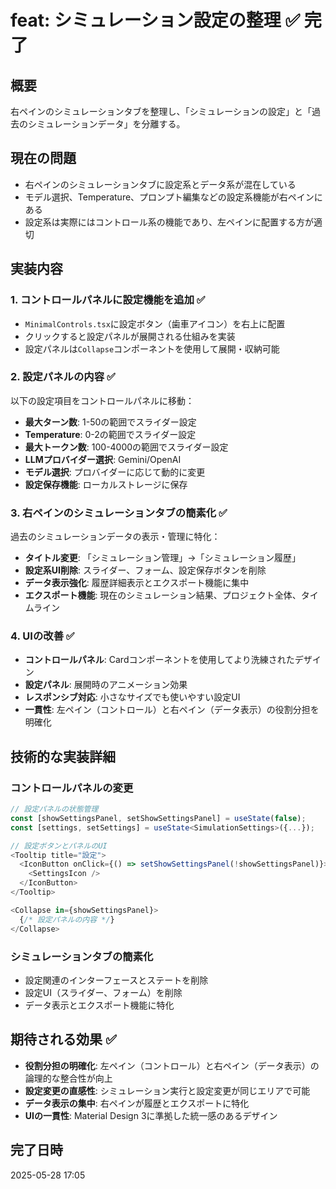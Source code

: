 # feat: シミュレーション設定の整理 ✅ 完了

## 概要
右ペインのシミュレーションタブを整理し、「シミュレーションの設定」と「過去のシミュレーションデータ」を分離する。

## 現在の問題
- 右ペインのシミュレーションタブに設定系とデータ系が混在している
- モデル選択、Temperature、プロンプト編集などの設定系機能が右ペインにある
- 設定系は実際にはコントロール系の機能であり、左ペインに配置する方が適切

## 実装内容

### 1. コントロールパネルに設定機能を追加 ✅
- `MinimalControls.tsx`に設定ボタン（歯車アイコン）を右上に配置
- クリックすると設定パネルが展開される仕組みを実装
- 設定パネルは`Collapse`コンポーネントを使用して展開・収納可能

### 2. 設定パネルの内容 ✅
以下の設定項目をコントロールパネルに移動：
- **最大ターン数**: 1-50の範囲でスライダー設定
- **Temperature**: 0-2の範囲でスライダー設定
- **最大トークン数**: 100-4000の範囲でスライダー設定
- **LLMプロバイダー選択**: Gemini/OpenAI
- **モデル選択**: プロバイダーに応じて動的に変更
- **設定保存機能**: ローカルストレージに保存

### 3. 右ペインのシミュレーションタブの簡素化 ✅
過去のシミュレーションデータの表示・管理に特化：
- **タイトル変更**: 「シミュレーション管理」→「シミュレーション履歴」
- **設定系UI削除**: スライダー、フォーム、設定保存ボタンを削除
- **データ表示強化**: 履歴詳細表示とエクスポート機能に集中
- **エクスポート機能**: 現在のシミュレーション結果、プロジェクト全体、タイムライン

### 4. UIの改善 ✅
- **コントロールパネル**: Cardコンポーネントを使用してより洗練されたデザイン
- **設定パネル**: 展開時のアニメーション効果
- **レスポンシブ対応**: 小さなサイズでも使いやすい設定UI
- **一貫性**: 左ペイン（コントロール）と右ペイン（データ表示）の役割分担を明確化

## 技術的な実装詳細

### コントロールパネルの変更
```typescript
// 設定パネルの状態管理
const [showSettingsPanel, setShowSettingsPanel] = useState(false);
const [settings, setSettings] = useState<SimulationSettings>({...});

// 設定ボタンとパネルのUI
<Tooltip title="設定">
  <IconButton onClick={() => setShowSettingsPanel(!showSettingsPanel)}>
    <SettingsIcon />
  </IconButton>
</Tooltip>

<Collapse in={showSettingsPanel}>
  {/* 設定パネルの内容 */}
</Collapse>
```

### シミュレーションタブの簡素化
- 設定関連のインターフェースとステートを削除
- 設定UI（スライダー、フォーム）を削除
- データ表示とエクスポート機能に特化

## 期待される効果 ✅
- **役割分担の明確化**: 左ペイン（コントロール）と右ペイン（データ表示）の論理的な整合性が向上
- **設定変更の直感性**: シミュレーション実行と設定変更が同じエリアで可能
- **データ表示の集中**: 右ペインが履歴とエクスポートに特化
- **UIの一貫性**: Material Design 3に準拠した統一感のあるデザイン

## 完了日時
2025-05-28 17:05 